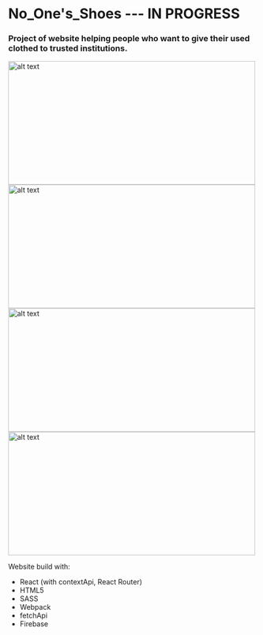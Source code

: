 # No_One's_Shoes     --- IN PROGRESS

### Project of website helping people who want to give their used clothed to trusted institutions.


 <img src="https://i.ibb.co/kGpk2Bz/Zrzut-ekranu-z-2020-05-18-12-46-31.png" alt="alt text" width="500px" height="250px">

 <img src="https://i.ibb.co/nPt5xxR/loggedIn.png" alt="alt text" width="500px" height="250px">
 
 <img src=" https://i.ibb.co/Hp1qQcz/foundations.png" alt="alt text" width="500px" height="250px">
 
 <img src="https://i.ibb.co/3zD63Sb/contact.png" alt="alt text" width="500px" height="250px">
 
 
Website build with:
- React (with contextApi, React Router)
- HTML5
- SASS
- Webpack
- fetchApi
- Firebase
